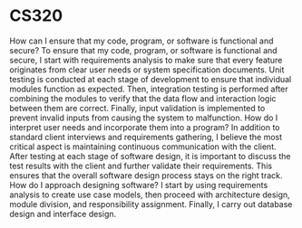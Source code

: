 # CS320
How can I ensure that my code, program, or software is functional and secure?
To ensure that my code, program, or software is functional and secure, I start with requirements analysis to make sure that every feature originates from clear user needs or system specification documents. Unit testing is conducted at each stage of development to ensure that individual modules function as expected. Then, integration testing is performed after combining the modules to verify that the data flow and interaction logic between them are correct. Finally, input validation is implemented to prevent invalid inputs from causing the system to malfunction.
How do I interpret user needs and incorporate them into a program?
In addition to standard client interviews and requirements gathering, I believe the most critical aspect is maintaining continuous communication with the client. After testing at each stage of software design, it is important to discuss the test results with the client and further validate their requirements. This ensures that the overall software design process stays on the right track.
How do I approach designing software?
I start by using requirements analysis to create use case models, then proceed with architecture design, module division, and responsibility assignment. Finally, I carry out database design and interface design.
